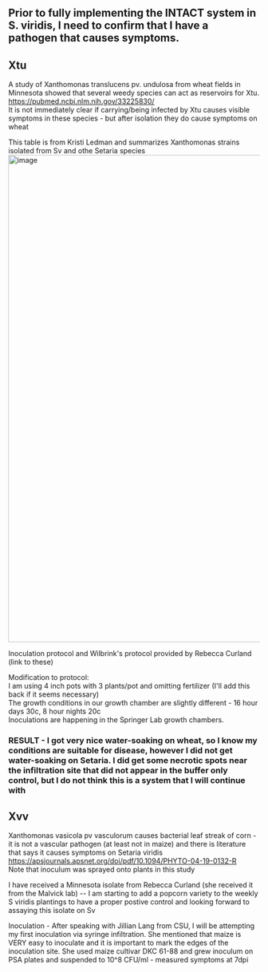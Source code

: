 ## Prior to fully implementing the INTACT system in S. viridis, I need to confirm that I have a pathogen that causes symptoms.

## Xtu

A study of Xanthomonas translucens pv. undulosa from wheat fields in Minnesota showed that several weedy species can act as reservoirs for Xtu. \
https://pubmed.ncbi.nlm.nih.gov/33225830/ \
It is not immediately clear if carrying/being infected by Xtu causes visible symptoms in these species - but after isolation they do cause symptoms on wheat

This table is from Kristi Ledman and summarizes Xanthomonas strains isolated from Sv and othe Setaria species
<img width="977" alt="image" src="https://user-images.githubusercontent.com/43852873/174353896-fe223b48-51ce-4cfe-b37a-0a1b7cf7b9d3.png">

Inoculation protocol and Wilbrink's protocol provided by Rebecca Curland (link to these)

Modification to protocol:\
I am using 4 inch pots with 3 plants/pot and omitting fertilizer (I'll add this back if it seems necessary) \
The growth conditions in our growth chamber are slightly different - 16 hour days 30c, 8 hour nights 20c \
Inoculations are happening in the Springer Lab growth chambers.

### RESULT - I got very nice water-soaking on wheat, so I know my conditions are suitable for disease, however I did not get water-soaking on Setaria.  I did get some necrotic spots near the infiltration site that did not appear in the buffer only control, but I do not think this is a system that I will continue with

## Xvv

Xanthomonas vasicola pv vasculorum causes bacterial leaf streak of corn - it is not a vascular pathogen (at least not in maize) and there is literature that says it causes symptoms on Setaria viridis \
https://apsjournals.apsnet.org/doi/pdf/10.1094/PHYTO-04-19-0132-R \
Note that inoculum was sprayed onto plants in this study

I have received a Minnesota isolate from Rebecca Curland (she received it from the Malvick lab) -- I am starting to add a popcorn variety to the weekly S viridis plantings to have a proper postive control and looking forward to assaying this isolate on Sv

Inoculation - After speaking with Jillian Lang from CSU, I will be attempting my first inoculation via syringe infiltration. She mentioned that maize is VERY easy to inoculate and it is important to mark the edges of the inoculation site.
She used maize cultivar DKC 61-88 and grew inoculum on PSA plates and suspended to 10^8 CFU/ml - measured symptoms at 7dpi
